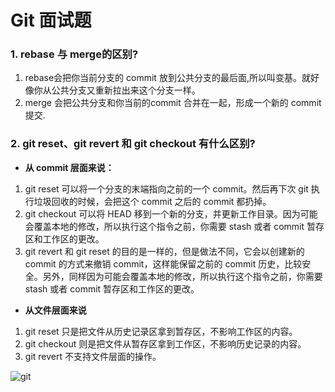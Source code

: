 # Git 面试题

### 1. rebase 与 merge的区别?
1. rebase会把你当前分支的 commit 放到公共分支的最后面,所以叫变基。就好像你从公共分支又重新拉出来这个分支一样。
2. merge 会把公共分支和你当前的commit 合并在一起，形成一个新的 commit 提交.

### 2. git reset、git revert 和 git checkout 有什么区别?
+ **从 commit 层面来说：** 
1. git reset 可以将一个分支的末端指向之前的一个 commit。然后再下次 git 执行垃圾回收的时候，会把这个 commit 之后的 commit 都扔掉。
2. git checkout 可以将 HEAD 移到一个新的分支，并更新工作目录。因为可能会覆盖本地的修改，所以执行这个指令之前，你需要 stash 或者 commit 暂存区和工作区的更改。
3. git revert 和 git reset 的目的是一样的，但是做法不同，它会以创建新的 commit 的方式来撤销 commit，这样能保留之前的 commit 历史，比较安全。另外，同样因为可能会覆盖本地的修改，所以执行这个指令之前，你需要 stash 或者 commit 暂存区和工作区的更改。
+ **从文件层面来说**
1. git reset 只是把文件从历史记录区拿到暂存区，不影响工作区的内容。
2. git checkout 则是把文件从暂存区拿到工作区，不影响历史记录的内容。
3. git revert 不支持文件层面的操作。

![git](git-reset.png)
